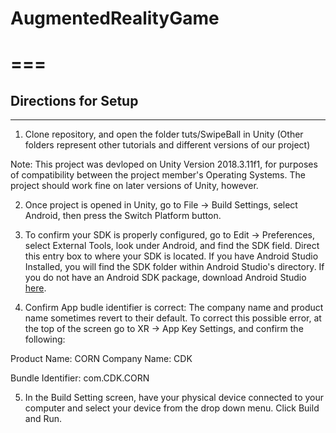 # AugmentedRealityGame
===
===

## Directions for Setup
---

1. Clone repository, and open the folder tuts/SwipeBall in Unity
(Other folders represent other tutorials and different versions of our project)
 
Note: This project was devloped on Unity Version 2018.3.11f1, for purposes of compatibility between the project member's Operating Systems. The project should work fine on later versions of Unity, however. 

2. Once project is opened in Unity, go to File -> Build Settings, select Android, then press the Switch Platform button. 

3. To confirm your SDK is properly configured, go to Edit -> Preferences, select External Tools, look under Android, and find the SDK field. Direct this entry box to where your SDK is located. If you have Android Studio Installed, you will find the SDK folder within Android Studio's directory. If you do not have an Android SDK package, download Android Studio [here]( https://developer.android.com/studio/index.html).

4. Confirm App budle identifier is correct: The company name and product name sometimes revert to their default. To correct this possible error, at the top of the screen go to XR -> App Key Settings, and confirm the following: 

Product Name: CORN
Company Name: CDK

Bundle Identifier: com.CDK.CORN

5. In the Build Setting screen, have your physical device connected to your computer and select your device from the drop down menu. Click Build and Run. 


